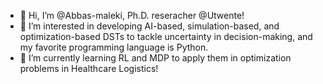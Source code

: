 - 👋 Hi, I’m @Abbas-maleki, Ph.D. reseracher @Utwente!
- 👀 I’m interested in developing AI-based, simulation-based, and optimization-based DSTs to tackle uncertainty in decision-making, and my favorite programming language is Python.
- 🌱 I’m currently learning RL and MDP to apply them in optimization problems in Healthcare Logistics!

<!---
Abbas-maleki/Abbas-maleki is a ✨ special ✨ repository because its `README.md` (this file) appears on your GitHub profile.
You can click the Preview link to take a look at your changes.
--->
